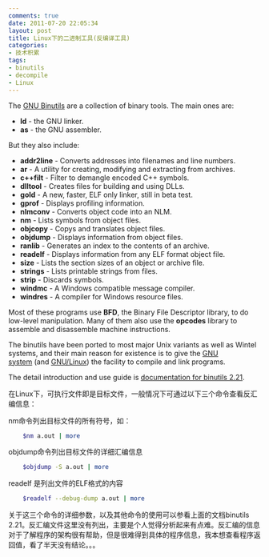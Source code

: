 ```yaml
---
comments: true
date: 2011-07-20 22:05:34
layout: post
title: Linux下的二进制工具(反编译工具)
categories:
- 技术积累
tags:
- binutils
- decompile
- Linux
---
```


The [GNU Binutils](http://www.gnu.org/s/binutils/) are a collection of binary tools. The main ones are:
	
  * **ld** - the GNU linker.
  * **as** - the GNU assembler.

But they also include:
	
  * **addr2line** - Converts addresses into filenames and line numbers.
  * **ar** - A utility for creating, modifying and extracting from archives.
  * **c++filt** - Filter to demangle encoded C++ symbols.
  * **dlltool** - Creates files for building and using DLLs.
  * **gold** - A new, faster, ELF only linker, still in beta test.
  * **gprof** - Displays profiling information.
  * **nlmconv** - Converts object code into an NLM.
  * **nm** - Lists symbols from object files.
  * **objcopy** - Copys and translates object files.
  * **objdump** - Displays information from object files.
  * **ranlib** - Generates an index to the contents of an archive.
  * **readelf** - Displays information from any ELF format object file.
  * **size** - Lists the section sizes of an object or archive file.
  * **strings** - Lists printable strings from files.
  * **strip** - Discards symbols.
  * **windmc** - A Windows compatible message compiler.
  * **windres** - A compiler for Windows resource files.
<!-- more -->
Most of these programs use **BFD**, the Binary File Descriptor library, to do low-level manipulation. Many of them also use the **opcodes** library to assemble and disassemble machine instructions.

The binutils have been ported to most major Unix variants as well as Wintel systems, and their main reason for existence is to give the [GNU system](http://www.gnu.org/gnu/gnu-history.html) (and [GNU/Linux](http://www.gnu.org/gnu/linux-and-gnu.html)) the facility to compile and link programs.

The detail introduction and use guide is [documentation for binutils 2.21](http://sourceware.org/binutils/docs-2.21).

在Linux下，可执行文件即是目标文件，一般情况下可通过以下三个命令查看反汇编信息：

nm命令列出目标文件的所有符号，如：
``` bash
    $nm a.out | more
```
objdump命令列出目标文件的详细汇编信息
``` bash 
    $objdump -S a.out | more 
```
readelf 是列出文件的ELF格式的内容
``` bash
    $readelf --debug-dump a.out | more 
```
关于这三个命令的详细参数，以及其他命令的使用可以参看上面的文档binutils 2.21。反汇编文件这里没有列出，主要是个人觉得分析起来有点难。反汇编的信息对于了解程序的架构很有帮助，但是很难得到具体的程序信息，我本想查看程序返回值，看了半天没有结论。。。
